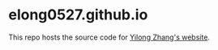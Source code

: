 # elong0527.github.io

This repo hosts the source code for [Yilong Zhang's website](elong0527.github.io).